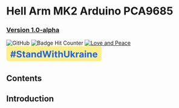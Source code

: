 # Hell Arm MK2 Arduino PCA9685

### [Version 1.0-alpha](https://github.com/WeAreHellMaker/HellArm_MK2_Arduino_PCA9685)

![GitHub](https://img.shields.io/github/license/WeAreHellMaker/HellArm_MK2_Arduino_PCA9685?style=flat-square)
![Badge Hit Counter](https://visitor-badge.laobi.icu/badge?page_id=meisben.easyEEZYbotARM)
[![Love and Peace](http://love-and-peace.github.io/love-and-peace/badges/base/v1.0.svg)](https://github.com/love-and-peace/love-and-peace/blob/master/versions/base/v1.0/en.md)
[![Stand With Ukraine](https://raw.githubusercontent.com/vshymanskyy/StandWithUkraine/main/badges/StandWithUkraine.svg)](https://stand-with-ukraine.pp.ua)

## Contents

## Introduction

